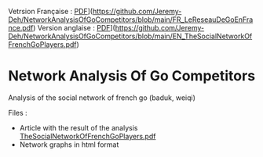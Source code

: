 Vetrsion Française : [PDF]([https://link-url-here.org)](https://github.com/Jeremy-Deh/NetworkAnalysisOfGoCompetitors/blob/main/FR_LeReseauDeGoEnFrance.pdf) 
Version anglaise : [PDF]([https://link-url-here.org)](https://github.com/Jeremy-Deh/NetworkAnalysisOfGoCompetitors/blob/main/EN_TheSocialNetworkOfFrenchGoPlayers.pdf)  

# Network Analysis Of Go Competitors
Analysis of the social network of french go (baduk, weiqi)

Files :
- Article with the result of the analysis [TheSocialNetworkOfFrenchGoPlayers.pdf](https://github.com/Jeremy-Deh/NetworkAnalysisOfGoCompetitors/blob/main/TheSocialNetworkOfFrenchGoPlayers.pdf)
- Network graphs in html format
